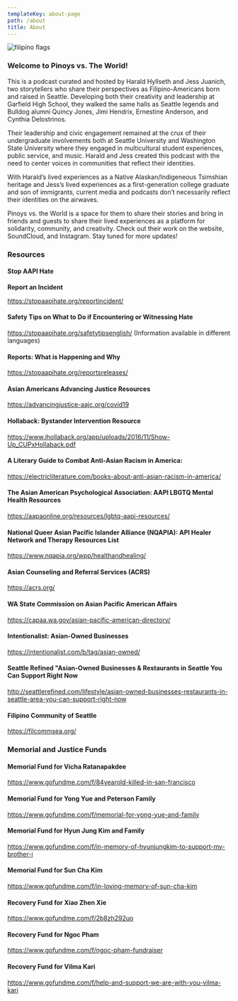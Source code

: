 ```yaml
---
templateKey: about-page
path: /about
title: About
---
```

![filipino flags](/img/mara-rivera-oxkijzscyjs-unsplash.jpg "Filipino Flags")

###  Welcome to Pinoys vs. The World!
This is a podcast curated and hosted by Harald Hyllseth and Jess Juanich, two storytellers who share their perspectives as Filipino-Americans born and raised in Seattle. Developing both their creativity and leadership at Garfield High School, they walked the same halls as Seattle legends and Bulldog alumni Quincy Jones, Jimi Hendrix, Ernestine Anderson, and Cynthia Delostrinos. 

Their leadership and civic engagement remained at the crux of their undergraduate involvements both at Seattle University and Washington State University where they engaged in multicultural student experiences, public service, and music. Harald and Jess created this podcast with the need to center voices in communities that reflect their identities. 

With Harald’s lived experiences as a Native Alaskan/Indigeneous Tsimshian heritage and Jess’s lived experiences as a first-generation college graduate and son of immigrants, current media and podcasts don’t necessarily reflect their identities on the airwaves. 

Pinoys vs. the World is a space for them to share their stories and bring in friends and guests to share their lived experiences as a platform for solidarity, community, and creativity. Check out their work on the website, SoundCloud, and Instagram. Stay tuned for more updates!

### Resources

#### Stop AAPI Hate

**Report an Incident** 

https://stopaapihate.org/reportincident/

#### Safety Tips on What to Do if Encountering or Witnessing Hate

https://stopaapihate.org/safetytipsenglish/ (Information available in different languages)

#### Reports: What is Happening and Why

 https://stopaapihate.org/reportsreleases/

#### Asian Americans Advancing Justice Resources

https://advancingjustice-aajc.org/covid19

#### Hollaback: Bystander Intervention Resource

https://www.ihollaback.org/app/uploads/2016/11/Show-Up_CUPxHollaback.pdf

#### A Literary Guide to Combat Anti-Asian Racism in America:

https://electricliterature.com/books-about-anti-asian-racism-in-america/

#### The Asian American Psychological Association: AAPI LBGTQ Mental Health Resources

https://aapaonline.org/resources/lgbtq-aapi-resources/

#### National Queer Asian Pacific Islander Alliance (NQAPIA): API Healer Network and Therapy Resources List

https://www.nqapia.org/wpp/healthandhealing/

#### Asian Counseling and Referral Services (ACRS)

https://acrs.org/

#### WA State Commission on Asian Pacific American Affairs

https://capaa.wa.gov/asian-pacific-american-directory/

#### Intentionalist: Asian-Owned Businesses

https://intentionalist.com/b/tag/asian-owned/

#### Seattle Refined "Asian-Owned Businesses & Restaurants in Seattle You Can Support Right Now

http://seattlerefined.com/lifestyle/asian-owned-businesses-restaurants-in-seattle-area-you-can-support-right-now

#### Filipino Community of Seattle

https://filcommsea.org/

### Memorial and Justice Funds

#### Memorial Fund for Vicha Ratanapakdee

https://www.gofundme.com/f/84yearold-killed-in-san-francisco

#### Memorial Fund for Yong Yue and Peterson Family

https://www.gofundme.com/f/memorial-for-yong-yue-and-family

#### Memorial Fund for Hyun Jung Kim and Family

https://www.gofundme.com/f/in-memory-of-hyunjungkim-to-support-my-brother-i

#### Memorial Fund for Sun Cha Kim

https://www.gofundme.com/f/in-loving-memory-of-sun-cha-kim

#### Recovery Fund for Xiao Zhen Xie

https://www.gofundme.com/f/2b8zh292uo

#### Recovery Fund for Ngoc Pham

https://www.gofundme.com/f/ngoc-pham-fundraiser

#### Recovery Fund for Vilma Kari

https://www.gofundme.com/f/help-and-support-we-are-with-you-vilma-kari